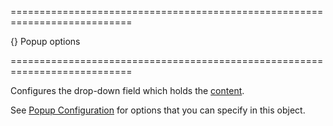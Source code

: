 <!--**
/*-------------------------------------------
    Auto-generated file. Do not modify.
-------------------------------------------

**-->
===========================================================================
<!--default-->{}<!--/default-->
<!--type-->Popup options<!--/type-->
===========================================================================

<!--shortDescription-->
Configures the drop-down field which holds the [content](/Documentation/ApiReference/UI_Widgets/dxDropDownBox/Configuration/#contentTemplate).
<!--/shortDescription-->

<!--fullDescription-->
See [Popup Configuration](/Documentation/ApiReference/UI_Widgets/dxPopup/Configuration/) for options that you can specify in this object.
<!--/fullDescription-->